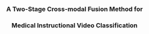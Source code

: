 <h3 align="center">
    A Two-Stage Cross-modal Fusion Method for
</h3>
<h3 align="center">
Medical Instructional Video Classification
</h3>

